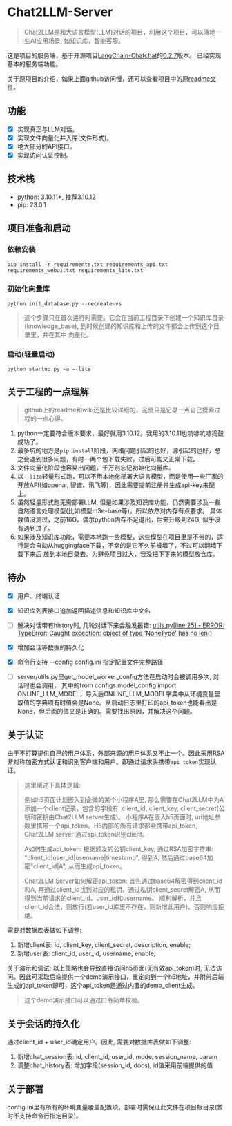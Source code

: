 # Chat2LLM-Server
> Chat2LLM是和大语言模型(LLM)对话的项目，利用这个项目，可以落地一些AI应用场景, 如知识库，智能客服。

这是项目的服务端，基于开源项目[LangChain-Chatchat](https://github.com/chatchat-space/Langchain-Chatchat)的[0.2.7](https://github.com/chatchat-space/Langchain-Chatchat/tree/v0.2.7)版本。
已经实现基本的服务端功能。

关于原项目的介绍，如果上面github访问慢，还可以查看项目中的原[readme文件](./README_origin.md)。

## 功能
- [x] 实现真正与LLM对话。
- [x] 实现文件向量化并入库(文件形式)。
- [x] 绝大部分的API接口。
- [x] 实现访问认证控制。

## 技术栈
- python: 3.10.11+, 推荐3.10.12
- pip: 23.0.1

## 项目准备和启动
### 依赖安装
```shell
pip install -r requirements.txt requirements_api.txt requirements_webui.txt requirements_lite.txt
```

### 初始化向量库
```shell
python init_database.py --recreate-vs
```
> 这个步骤只在首次运行时需要。它会在当前工程目录下创建一个知识库目录(knowledge_base), 到时候创建的知识库和上传的文件都会上传到这个目录里，并在其中
> 向量化。

### 启动(轻量启动)
```shell
python startup.py -a --lite
```

## 关于工程的一点理解
> github上的readme和wiki还是比较详细的，这里只是记录一点自己摸索过程的一点心得。

1. python一定要符合版本要求，最好就用3.10.12。我用的3.10.11也吭哧吭哧捣鼓成功了。
2. 最多坑的地方是`pip install`阶段，网络问题引起的也好，源引起的也好，总之会遇到很多问题，有时一两个包下载失败，过后可能又正常下载。
3. 文件向量化阶段也容易出问题，千万别忘记初始化向量库。
4. 以`--lite`轻量形式跑，可以不用本地化部署大语言模型，而是使用一些厂家的开放API(如openai, 智谱、讯飞等)，因此需要提前注册并生成api-key来配上。
5. 虽然轻量形式跑无需部署LLM, 但是如果涉及知识库功能，仍然需要涉及一些自然语言处理模型(比如模型m3e-base等)，所以依然对内存有点要求。
具体数值没测过，之前16G，偶尔python内存不足退出，后来升级到24G, 似乎没有遇到过了。
6. 如果涉及知识库功能，需要本地跑一些模型，这些模型在项目里是不带的，运行是会自动从huggingface下载，不幸的是它不久前被墙了，不过可以翻墙下载下来后
放到本地目录去。为避免项目过大，我没把下下来的模型放仓库。


## 待办
- [x] 用户、终端认证
- [x] 知识库列表接口追加返回描述信息和知识库中文名
- [ ] 解决对话带有history时, 几轮对话下来会触发报错: [utils.py[line:25] - ERROR: TypeError: Caught exception: object of type 'NoneType' has no len()](https://github.com/chatchat-space/Langchain-Chatchat/issues/2228)
- [x] 增加会话等数据的持久化
- [x] 命令行支持 --config config.ini 指定配置文件完整路径
- [ ] server/utils.py里get_model_worker_config方法在启动时会被调用多次, 对话时也会调用， 其中的from configs.model_config import ONLINE_LLM_MODEL，导入后ONLINE_LLM_MODEL字典中从环境变量里取值的字典项有时值会是None。从启动日志里打印的api_token也能看出是None，但后面的值又是正确的。需要找出原因，并解决这个问题。 


## 关于认证
由于不打算提供自己的用户体系，外部来源的用户体系又不止一个。因此采用RSA非对称加密方式认证和识别客户端和用户。即通过请求头携带`api_token`实现认证。

> 这里阐述下具体逻辑:
> 
> 例如h5页面计划嵌入到企微的某个小程序A里, 那么需要在Chat2LLM中为A添加一个client记录，包含的字段有: client_id, client_key, client_secret(公钥和密钥由Chat2LLM server生成)。
> 小程序A在嵌入h5页面时, url地址参数里携带一个api_token。H5内部的所有请求都会携带api_token, Chat2LLM server 通过api_token识别client。
> 
> A如何生成api_token: 根据颁发的公钥client_key, 通过RSA加密字符串: "client_id|user_id|username|timestamp", 得到A, 然后通过base64加密"client_id|A", 从而生成api_token。
> 
> Chat2LLM Server如何解密api_token: 首先通过base64解密得到client_id和A, 再通过client_id找到对应的私钥，通过私钥client_secret解密A, 从而得到当前请求的client_id、user_id和username。
> 顺利解析，并且client_id合法，则放行(若user_id库里不存在，则新增此用户)。否则响应拒绝。

需要对数据库表做如下调整:
1. 新增client表: id, client_key, client_secret, description, enable;
2. 新增user表: client_id, user_id, username, enable;

关于演示和调试: 以上策略也会导致直接访问h5页面(无有效api_token)时, 无法访问。因此可采取后端提供一个demo演示接口，重定向到一个h5地址，并附带后端
生成的api_token即可，这个api_token是通过内置的demo_client生成。
> 这个demo演示接口可以通过口令简单校验。

## 关于会话的持久化
通过client_id + user_id确定用户。因此, 需要对数据库表做如下调整:
1. 新增chat_session表: id, client_id, user_id, mode, session_name, param
2. 调整chat_history表: 增加字段(session_id, docs), id值采用前端提供的值


## 关于部署
config.ini里有所有的环境变量覆盖配置项，部署时需保证此文件在项目根目录(暂时不支持命令行指定目录)。
